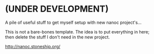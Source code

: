 # (UNDER DEVELOPMENT)

A pile of useful stuff to get myself setup with new nanoc project's... 

This is not a bare-bones template. The idea is to put everything in here; then delete the stuff I don't need in the new project.

http://nanoc.stoneship.org/